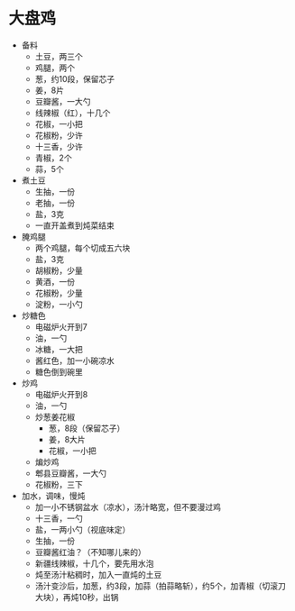 # 大盘鸡

* 备料
    * 土豆，两三个
    * 鸡腿，两个
    * 葱，约10段，保留芯子
    * 姜，8片
    * 豆瓣酱，一大勺
    * 线辣椒（红），十几个
    * 花椒，一小把
    * 花椒粉，少许
    * 十三香，少许
    * 青椒，2个
    * 蒜，5个
* 煮土豆
    * 生抽，一份
    * 老抽，一份
    * 盐，3克
    * 一直开盖煮到炖菜结束
* 腌鸡腿
    * 两个鸡腿，每个切成五六块
    * 盐，3克
    * 胡椒粉，少量
    * 黄酒，一份
    * 花椒粉，少量
    * 淀粉，一小勺
* 炒糖色
    * 电磁炉火开到7
    * 油，一勺
    * 冰糖，一大把
    * 酱红色，加一小碗凉水
    * 糖色倒到碗里
* 炒鸡
    * 电磁炉火开到8
    * 油，一勺
    * 炒葱姜花椒
        * 葱，8段（保留芯子）
        * 姜，8大片
        * 花椒，一小把
    * 煸炒鸡
    * 郫县豆瓣酱，一大勺
    * 花椒粉，三下
* 加水，调味，慢炖
    * 加一小不锈钢盆水（凉水），汤汁略宽，但不要漫过鸡
    * 十三香，一勺
    * 盐，一两小勺（视底味定）
    * 生抽，一份
    * 豆瓣酱红油？（不知哪儿来的）
    * 新疆线辣椒，十几个，要先用水泡
    * 炖至汤汁粘稠时，加入一直炖的土豆
    * 汤汁变沙后，加葱，约3段，加蒜（拍蒜略斩），约5个，加青椒（切滚刀大块），再炖10秒，出锅
